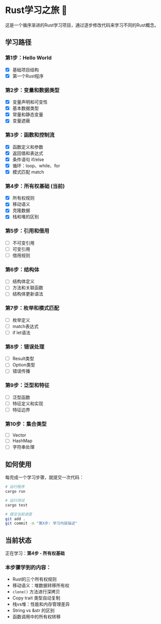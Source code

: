 
# Rust学习之旅 🦀

这是一个循序渐进的Rust学习项目，通过逐步修改代码来学习不同的Rust概念。

## 学习路径

### 第1步：Hello World
- [x] 基础项目结构
- [x] 第一个Rust程序

### 第2步：变量和数据类型
- [x] 变量声明和可变性
- [x] 基本数据类型
- [x] 常量和静态变量
- [x] 变量遮蔽

### 第3步：函数和控制流
- [x] 函数定义和参数
- [x] 返回值和表达式
- [x] 条件语句 if/else
- [x] 循环：loop、while、for
- [x] 模式匹配 match

### 第4步：所有权基础 (当前)
- [x] 所有权规则
- [x] 移动语义
- [x] 克隆数据
- [x] 栈和堆的区别

### 第5步：引用和借用
- [ ] 不可变引用
- [ ] 可变引用
- [ ] 借用规则

### 第6步：结构体
- [ ] 结构体定义
- [ ] 方法和关联函数
- [ ] 结构体更新语法

### 第7步：枚举和模式匹配
- [ ] 枚举定义
- [ ] match表达式
- [ ] if let语法

### 第8步：错误处理
- [ ] Result类型
- [ ] Option类型
- [ ] 错误传播

### 第9步：泛型和特征
- [ ] 泛型函数
- [ ] 特征定义和实现
- [ ] 特征边界

### 第10步：集合类型
- [ ] Vector
- [ ] HashMap
- [ ] 字符串处理

## 如何使用

每完成一个学习步骤，就提交一次代码：

```bash
# 运行程序
cargo run

# 运行测试
cargo test

# 提交当前进度
git add .
git commit -m "第X步: 学习内容描述"
```

## 当前状态

正在学习：**第4步 - 所有权基础**

### 本步骤学到的内容：
- Rust的三个所有权规则
- 移动语义：堆数据转移所有权
- `clone()` 方法进行深拷贝
- Copy trait 类型自动复制
- 栈vs堆：性能和内存管理差异
- String vs &str 的区别
- 函数调用中的所有权转移

